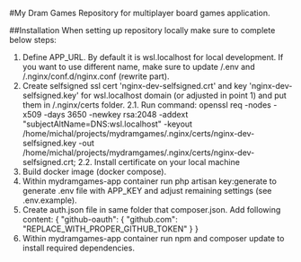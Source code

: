 #My Dram Games
Repository for multiplayer board games application.

##Installation
When setting up repository locally make sure to complete below steps:
1. Define APP_URL. By default it is wsl.localhost for local development. If you want to use different name, make sure to update /.env and /.nginx/conf.d/nginx.conf (rewrite part).
2. Create selfsigned ssl cert 'nginx-dev-selfsigned.crt' and key 'nginx-dev-selfsigned.key' for wsl.localhost domain (or adjusted in point 1) and put them in /.nginx/certs folder.
2.1. Run command:
openssl req -nodes -x509 -days 3650 -newkey rsa:2048 -addext "subjectAltName=DNS:wsl.localhost" -keyout /home/michal/projects/mydramgames/.nginx/certs/nginx-dev-selfsigned.key -out /home/michal/projects/mydramgames/.nginx/certs/nginx-dev-selfsigned.crt;
2.2. Install certificate on your local machine
3. Build docker image (docker compose).
4. Within mydramgames-app container run php artisan key:generate to generate .env file with APP_KEY and adjust remaining settings (see .env.example).
5. Create auth.json file in same folder that composer.json. Add following content:
{
   "github-oauth": {
      "github.com": "REPLACE_WITH_PROPER_GITHUB_TOKEN"
   }
}
6. Within mydramgames-app container run npm and composer update to install required dependencies.
